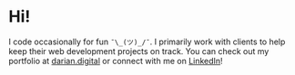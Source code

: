 # Hi! 
I code occasionally for fun `¯\_(ツ)_/¯`. I primarily work with clients to help keep their web development projects on track. You can check out my portfolio at [darian.digital](https://darian.digital) or connect with me on [LinkedIn](https://www.linkedin.com/in/darian-nocera/)!
